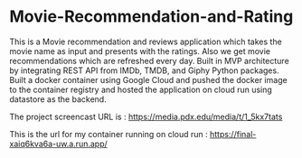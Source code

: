 # Movie-Recommendation-and-Rating

This is a Movie recommendation and reviews application which takes the movie name as input and presents with the ratings. Also we get movie recommendations which are refreshed every day. Built in MVP architecture by integrating REST API from IMDb, TMDB, and Giphy Python packages. Built a docker container using Google Cloud and pushed the docker image to the container registry and hosted the application on cloud run using datastore as the backend.

The project screencast URL is : https://media.pdx.edu/media/t/1_5kx7tats

This is the url for my container running on cloud run : https://final-xaiq6kva6a-uw.a.run.app/

